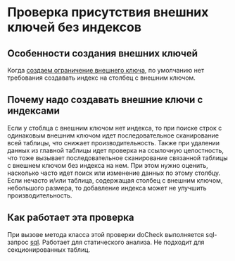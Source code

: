 # Проверка присутствия внешних ключей без индексов

## Особенности создания внешних ключей 
Когда [создаем ограничение внешнего ключа](https://postgrespro.ru/docs/postgresql/17/ddl-constraints#DDL-CONSTRAINTS-FK), по умолчанию нет требования создавать индекс на столбец с внешним ключом.

## Почему надо создавать внешние ключи с индексами
Если у стоблца с внешним ключом нет индекса, то при поиске строк с одинаковым внешним ключом идет последовательное сканирование всей таблицы, что снижает производительность.
Также при удалении данных из главной таблицы идет проверка на ссылочную целостность, что тоже вызывает поcледовательное сканирование связанной таблицы с внешнем ключом без индекса на нем.
При этом нужно оценить, насколько часто идет поиск или изменение данных по этому столбцу. Если нечасто и/или таблица, содержащая столбец с внешним ключом, небольшого размера, то добавление индекса может не улучшить производительность.

## Как работает эта проверка
При вызове метода класса этой проверки doCheck выполняется sql-запрос [sql](https://github.com/mfvanek/pg-index-health-sql/blob/master/sql/foreign_keys_without_index.sql).
Работает для статического анализа.
Не подходит для секционированных таблиц.
